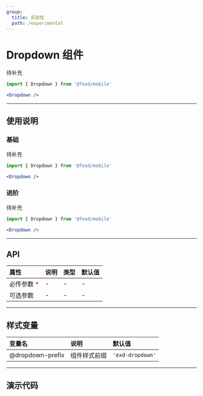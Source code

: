 ```yaml
---
group:
  title: 实验性
  path: /experimental
---
```


# Dropdown 组件 <ImportCost name="Dropdown" />

待补充

<!-- prettier-ignore -->
```jsx | pure
import { Dropdown } from '@fexd/mobile'

<Dropdown />
```

---

## 使用说明

### 基础

待补充

<!-- prettier-ignore -->
```jsx | pure
import { Dropdown } from '@fexd/mobile'

<Dropdown />
```

### 进阶

待补充

<!-- prettier-ignore -->
```jsx | pure
import { Dropdown } from '@fexd/mobile'

<Dropdown />
```

---

## API

| 属性                                         | 说明 | 类型 | 默认值 |
| :------------------------------------------- | :--- | :--- | :----- |
| 必传参数 <span style="color: red;">\*</span> | -    | -    | -      |
| 可选参数                                     | -    | -    | -      |

---

## 样式变量

| 变量名           | 说明         | 默认值          |
| :--------------- | :----------- | :-------------- |
| @dropdown-prefix | 组件样式前缀 | `'exd-dropdown'` |

---

## 演示代码

<code src="./demos/demo1/index.tsx" />

